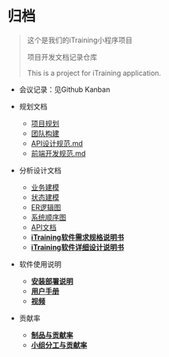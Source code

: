 # 归档

> 这个是我们的iTraining小程序项目
>
> 项目开发文档记录仓库
>
> This is a project for iTraining application.

- 会议记录：见Github Kanban

- 规划文档

  - [项目规划](docs/项目规划.md)
  - [团队构建](docs/团队构建.md)
  - [API设计规范.md](docs/code-style/API设计规范.md)
  - [前端开发规范.md](docs/code-style/前端开发规范.md)

- 分析设计文档

  - [业务建模](docs/design-uml/业务建模.md)
  - [状态建模](docs/design-uml/状态建模.md)
  - [ER逻辑图](docs/design-uml/ER逻辑图.md)
  - [系统顺序图](docs/design-uml/系统顺序图.md)
  - [API文档](https://itraining.github.io/API/)
  - [**iTraining软件需求规格说明书**](docs/需求分析/软件需求规格说明书.md)
  - [**iTraining软件详细设计说明书**](docs/设计说明/软件详细设计说明书.md)

- 软件使用说明

  - [**安装部署说明**](docs/安装部署说明.md)
  - [**用户手册**](docs/用户手册.md)
  - [**视频**](docs/视频.md)

- 贡献率

  - [**制品与贡献率**](docs/制品与贡献率.md)
  - [**小组分工与贡献率**](docs/小组分工与贡献率.md)
